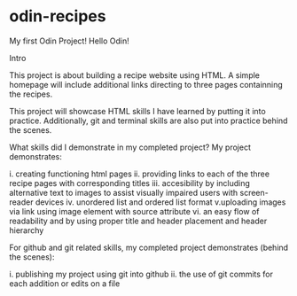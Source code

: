 # odin-recipes
My first Odin Project!
Hello Odin!

Intro

This project is about building a recipe website using HTML. A simple homepage will include additional links directing to three pages containning the recipes.


This project will showcase HTML skills I have learned by putting it into practice. Additionally, git and terminal skills are also put into practice behind the scenes. 

What skills did I demonstrate in my completed project?
My project demonstrates:

i. creating functioning html pages 
ii. providing links to each of the three recipe pages with corresponding titles
iii. accesibility by including alternative text to images to assist visually impaired users with screen-reader devices
iv. unordered list and ordered list format
v.uploading images via link using image element with source attribute
vi. an easy flow of readability and by using proper title and header placement and header hierarchy

For github and git related skills, my completed project demonstrates (behind the scenes):

i. publishing my project using git into github
ii. the use of git commits for each addition or edits on a file  

